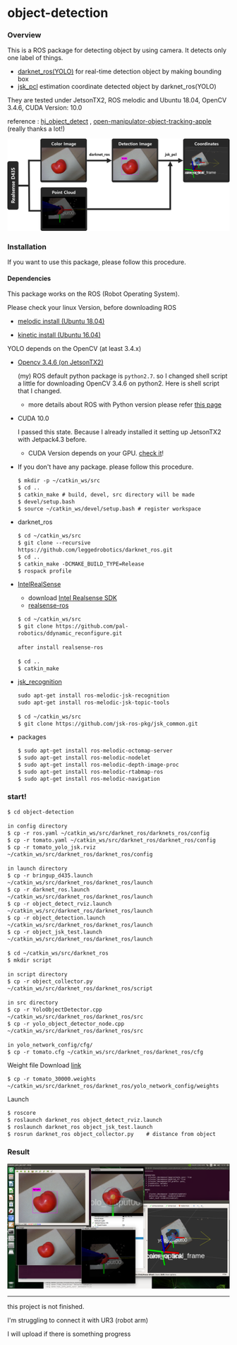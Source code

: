 # object-detection

### Overview

This is a ROS package for detecting object by using camera. It detects only one label of things. 

- [darknet_ros(YOLO)](https://github.com/leggedrobotics/darknet_ros)
  for real-time detection object by making bounding box
- [jsk_pcl](https://github.com/jsk-ros-pkg/jsk_recognition)
  estimation coordinate detected object by darknet_ros(YOLO)

They are tested under JetsonTX2, ROS melodic and Ubuntu 18.04, OpenCV 3.4.6, CUDA Version: 10.0

reference : [hj_object_detect](https://github.com/MrLacquer/hj-object-detect) , [open-manipulator-object-tracking-apple](https://github.com/AuTURBO/open-manipulator-object-tracking-apple) (really thanks a lot!)

![architecture](./doc/architecture.png)



### Installation

If you want to use this package, please follow this procedure.

#### Dependencies

This package works on the ROS (Robot Operating System).

Please check your linux Version, before downloading ROS

- [melodic install (Ubuntu 18.04)](http://wiki.ros.org/melodic/Installation/Ubuntu)

- [kinetic install (Ubuntu 16.04)](http://wiki.ros.org/kinetic/Installation/Ubuntu)

YOLO depends on the OpenCV (at least 3.4.x) 

- [Opencv 3.4.6 (on JetsonTX2)](https://jkjung-avt.github.io/opencv-on-nano/)

  (my) ROS default python package is `python2.7`. so I changed shell script a little for downloading OpenCV 3.4.6 on python2. Here is shell script that I changed.

  - more details about ROS with Python version please refer [this page](https://medium.com/@beta_b0t/how-to-setup-ros-with-python-3-44a69ca36674)

- CUDA 10.0

  I passed this state. Because I already installed it setting up JetsonTX2 with Jetpack4.3 before.

  - CUDA Version depends on your GPU. [check it](https://en.wikipedia.org/wiki/CUDA)!

- If you don't have any package. please follow this procedure.

  ```
  $ mkdir -p ~/catkin_ws/src
  $ cd ..
  $ catkin_make	# build, devel, src directory will be made
  $ devel/setup.bash
  $ source ~/catkin_ws/devel/setup.bash	# register workspace
  ```

- darknet_ros

  ```
  $ cd ~/catkin_ws/src
  $ git clone --recursive https://github.com/leggedrobotics/darknet_ros.git
  $ cd ..
  $ catkin_make -DCMAKE_BUILD_TYPE=Release
  $ rospack profile
  ```

- [IntelRealSense](https://github.com/IntelRealSense)

  - download [Intel Realsense SDK](https://github.com/IntelRealSense/librealsense/releases)
  - [realsense-ros](https://github.com/IntelRealSense/realsense-ros)

  ```
  $ cd ~/catkin_ws/src
  $ git clone https://github.com/pal-robotics/ddynamic_reconfigure.git
  
  after install realsense-ros
  
  $ cd ..
  $ catkin_make
  ```

- [jsk_recognition](https://github.com/jsk-ros-pkg/jsk_recognition)

  ```
  sudo apt-get install ros-melodic-jsk-recognition
  sudo apt-get install ros-melodic-jsk-topic-tools
  
  $ cd ~/catkin_ws/src
  $ git clone https://github.com/jsk-ros-pkg/jsk_common.git
  ```

- packages

  ```
  $ sudo apt-get install ros-melodic-octomap-server
  $ sudo apt-get install ros-melodic-nodelet
  $ sudo apt-get install ros-melodic-depth-image-proc
  $ sudo apt-get install ros-melodic-rtabmap-ros
  $ sudo apt-get install ros-melodic-navigation
  ```



### start!

```
$ cd object-detection

in config directory
$ cp -r ros.yaml ~/catkin_ws/src/darknet_ros/darknets_ros/config
$ cp -r tomato.yaml ~/catkin_ws/src/darknet_ros/darknet_ros/config
$ cp -r tomato_yolo_jsk.rviz ~/catkin_ws/src/darknet_ros/darknet_ros/config

in launch directory
$ cp -r bringup_d435.launch ~/catkin_ws/src/darknet_ros/darknet_ros/launch
$ cp -r darknet_ros.launch ~/catkin_ws/src/darknet_ros/darknet_ros/launch
$ cp -r object_detect_rviz.launch ~/catkin_ws/src/darknet_ros/darknet_ros/launch
$ cp -r object_detection.launch ~/catkin_ws/src/darknet_ros/darknet_ros/launch
$ cp -r object_jsk_test.launch ~/catkin_ws/src/darknet_ros/darknet_ros/launch

$ cd ~/catkin_ws/src/darknet_ros
$ mkdir script

in script directory
$ cp -r object_collector.py ~/catkin_ws/src/darknet_ros/darknet_ros/script

in src directory
$ cp -r YoloObjectDetector.cpp ~/catkin_ws/src/darknet_ros/darknet_ros/src
$ cp -r yolo_object_detector_node.cpp ~/catkin_ws/src/darknet_ros/darknet_ros/src

in yolo_network_config/cfg/
$ cp -r tomato.cfg ~/catkin_ws/src/darknet_ros/darknet_ros/cfg
```

Weight file Download [link](https://drive.google.com/open?id=1rBdkmsanaaipFpN_RTeInV77C4rOXoOV)

```
$ cp -r tomato_30000.weights ~/catkin_ws/src/darknet_ros/darknet_ros/yolo_network_config/weights
```

Launch

```
$ roscore
$ roslaunch darknet_ros object_detect_rviz.launch
$ roslaunch darknet_ros object_jsk_test.launch
$ rosrun darknet_ros object_collector.py	# distance from object
```



### Result

![test-image](./doc/test-image.png)



---

this project is not finished.

I'm struggling to connect it with UR3 (robot arm)

I will upload if there is something progress